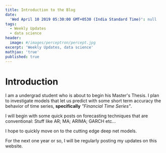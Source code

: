```yaml
---
title: Introduction to the Blog
date:
  'Wed April 10 2019 05:30:00 GMT+0530 (India Standard Time)': null
tags:
  - Weekly Updates
  - data science
header:
  image: #/images/perceptron/percept.jpg
excerpt: 'Weekly Updates, data science'
mathjax: 'true'
published: true
---
```

# Introduction
I am a undergrad student who is about to begin his Master's Thesis. I plan to investigate models that let us predict with some short term accuracy the behavior of time series, **specifically** *"Financial Time Series"*.

I will begin with some quick posts on forecasting techniques that are conventional:
Stuff like AR; MA; ARIMA; GARCH etc...

I hope to quickly move on to the cutting edge deep net models.

For the next one year or so, I will be regularly posting my updates on this website.
